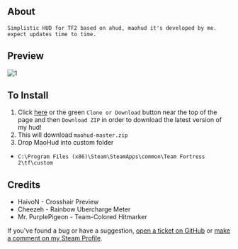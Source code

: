## About
```
Simplistic HUD for TF2 based on ahud, maohud it's developed by me. expect updates time to time.
```
## Preview

![1](https://files.catbox.moe/kc6iok.jpg)

## To Install

1. Click [here](https://github.com/darienchiba/maohud/archive/master.zip) or the green `Clone or Download` button near the top of the page and then `Download ZIP` in order to download the latest version of my hud!
2. This will download `maohud-master.zip`
3. Drop MaoHud into custom folder
+ `C:\Program Files (x86)\Steam\SteamApps\common\Team Fortress 2\tf\custom`

## Credits

* HaivoN - Crosshair Preview
* Cheezeh - Rainbow Ubercharge Meter
* Mr. PurplePigeon - Team-Colored Hitmarker
 
 
  
If you've found a bug or have a suggestion, [open a ticket on GitHub](https://github.com/darienchiba/maohud/issues/new) or [make a comment on my Steam Profile](https://steamcommunity.com/id/gusdapperton/).
